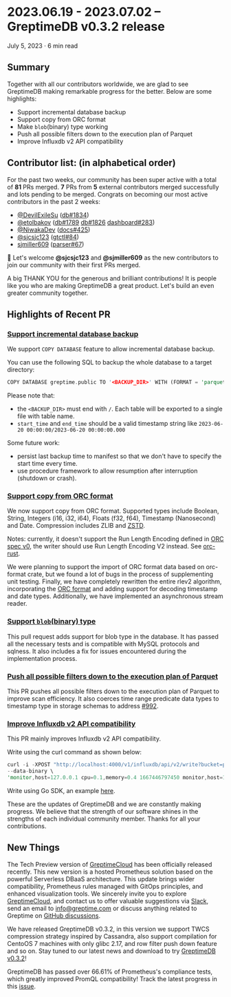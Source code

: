 # 2023.06.19 - 2023.07.02 – GreptimeDB v0.3.2 release

July 5, 2023 · 6 min read

## Summary
Together with all our contributors worldwide, we are glad to see GreptimeDB making remarkable progress for the better. Below are some highlights:
- Support incremental database backup
- Support copy from ORC format
- Make `blob`(binary) type working 
- Push all possible filters down to the execution plan of Parquet
- Improve Influxdb v2 API compatibility

## Contributor list: (in alphabetical order)
For the past two weeks, our community has been super active with a total of **81** PRs merged. **7** PRs from **5** external contributors merged successfully and lots pending to be merged. 
Congrats on becoming our most active contributors in the past 2 weeks:

- [@DevilExileSu](https://github.com/DevilExileSu) ([db#1834](https://github.com/GreptimeTeam/greptimedb/pull/1834))
- [@etolbakov](https://github.com/etolbakov) ([db#1789](https://github.com/GreptimeTeam/greptimedb/pull/1789) [db#1826](https://github.com/GreptimeTeam/greptimedb/pull/1826) [dashboard#283](https://github.com/GreptimeTeam/dashboard/pull/283))
- [@NiwakaDev](https://github.com/NiwakaDev) ([docs#425](https://github.com/GreptimeTeam/docs/pull/425))
- [@sjcsjc123](https://github.com/sjcsjc123) ([gtctl#84](https://github.com/GreptimeTeam/gtctl/pull/84))
- [sjmiller609](https://github.com/sjmiller609) ([parser#67](https://github.com/GreptimeTeam/promql-parser/pull/67))

👏 Let's welcome **@sjcsjc123** and **@sjmiller609** as the new contributors to join our community with their first PRs merged. 

A big THANK YOU for the generous and brilliant contributions! It is people like you who are making GreptimeDB a great product. Let's build an even greater community together.

## Highlights of Recent PR 
### [Support incremental database backup](https://github.com/GreptimeTeam/greptimedb/pull/1240)
We support `COPY DATABASE` feature to allow incremental database backup.

You can use the following SQL to backup the whole database to a target directory:

```rust
COPY DATABASE greptime.public TO '<BACKUP_DIR>' WITH (FORMAT = 'parquet', start_time='2023-06-18 00:00:00', end_time='2023-06-19 00:00:00');
```

Please note that:
- the `<BACKUP_DIR>` must end with `/`. Each table will be exported to a single file with table name.
- `start_time` and `end_time` should be a valid timestamp string like `2023-06-20 00:00:00/2023-06-20 00:00:00.000`

Some future work:
- persist last backup time to manifest so that we don't have to specify the start time every time.
- use procedure framework to allow resumption after interruption (shutdown or crash).

### [Support copy from ORC format](https://github.com/GreptimeTeam/greptimedb/issues/1814)
We now support copy from ORC format. Supported types include Boolean, String, Integers (i16, i32, i64), Floats (f32, f64), Timestamp (Nanosecond) and Date. Compression includes ZLIB and [ZSTD](https://github.com/GreptimeTeam/greptimedb/pull/1847).

Notes: currently, it doesn't support the Run Length Encoding defined in [ORC spec v0](https://orc.apache.org/specification/ORCv0/), the writer should use Run Length Encoding V2 instead. See [orc-rust](https://github.com/wenyxu/orc-rs). 

We were planning to support the import of ORC format data based on orc-format crate, but we found a lot of bugs in the process of supplementing unit testing. Finally, we have completely rewritten the entire rlev2 algorithm, incorporating the [ORC format](https://crates.io/crates/orc-format) and adding support for decoding timestamp and date types. Additionally, we have implemented an asynchronous stream reader.


### [Support `blob`(binary) type](https://github.com/GreptimeTeam/greptimedb/pull/1818)
This pull request adds support for blob type in the database. It has passed all the necessary tests and is compatible with MySQL protocols and sqlness. It also includes a fix for issues encountered during the implementation process.

### [Push all possible filters down to the execution plan of Parquet](https://github.com/GreptimeTeam/greptimedb/pull/1839)
This PR pushes all possible filters down to the execution plan of Parquet to improve scan efficiency. It also coerces time range predicate data types to timestamp type in storage schemas to address [#992](https://github.com/GreptimeTeam/greptimedb/issues/992).

### [Improve Influxdb v2 API compatibility](https://github.com/GreptimeTeam/greptimedb/pull/1831)

This PR mainly improves Influxdb v2 API compatibility.

Write using the curl command as shown below: 

```rust
curl -i -XPOST "http://localhost:4000/v1/influxdb/api/v2/write?bucket=public&precision=ms" \
--data-binary \
'monitor,host=127.0.0.1 cpu=0.1,memory=0.4 1667446797450 monitor,host=127.0.0.2 cpu=0.2,memory=0.3 1667446798450 monitor,host=127.0.0.1 cpu=0.5,memory=0.2 1667446798450'
```

Write using Go SDK, an example [here](https://github.com/Fengys123/influxdb_write_example/blob/main/main.go).

These are the updates of GreptimeDB and we are constantly making progress. We believe that the strength of our software shines in the strengths of each individual community member. Thanks for all your contributions.

## New Things

The Tech Preview version of [GreptimeCloud](https://www.greptime.com/product/cloud) has been officially released recently. This new version is a hosted Prometheus solution based on the powerful Serverless DBaaS architecture. This update brings wider compatibility, Prometheus rules managed with GitOps principles, and enhanced visualization tools.  We sincerely invite you to explore [GreptimeCloud](https://www.greptime.com/product/cloud), and contact us to offer valuable suggestions via [Slack](https://www.greptime.com/slack), send an email to info@greptime.com or discuss anything related to Greptime on [GitHub discussions](https://github.com/GreptimeTeam/Community/discussions/categories/general).

We have released GreptimeDB v0.3.2, in this version we support TWCS compression strategy inspired by Cassandra, also support compilation for CentoOS 7 machines with only glibc 2.17, and row filter push down feature and so on. Stay tuned to our latest news and download to try [GreptimeDB v0.3.2](https://github.com/GreptimeTeam/greptimedb/releases/tag/v0.3.2)!

GreptimeDB has passed over 66.61% of Prometheus's compliance tests, which greatly improved PromQL compatibility! Track the latest progress in this [issue](https://github.com/GreptimeTeam/greptimedb/issues/1042).